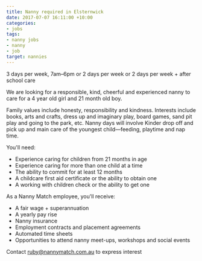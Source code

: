 ```yaml
---
title: Nanny required in Elsternwick
date: 2017-07-07 16:11:00 +10:00
categories:
- jobs
tags:
- nanny jobs
- nanny
- job
target: nannies
---
```


3 days per week, 7am–6pm 
or 2 days per week 
or 2 days per week + after school care

We are looking for a responsible, kind, cheerful and experienced nanny to care for a 4 year old girl and 21 month old boy. 

Family values include honesty, responsibility and kindness. Interests include books, arts and crafts, dress up and imaginary play, board games, sand pit play and going to the park, etc. Nanny days will involve Kinder drop off and pick up and main care of the youngest child—feeding, playtime and nap time. 

You'll need: 

* Experience caring for children from 21 months in age
* Experience caring for more than one child at a time
* The ability to commit for at least 12 months
* A childcare first aid certificate or the ability to obtain one
* A working with children check or the ability to get one

As a Nanny Match employee, you'll receive: 

* A fair wage + superannuation
* A yearly pay rise
* Nanny insurance
* Employment contracts and placement agreements
* Automated time sheets
* Opportunities to attend nanny meet-ups, workshops and social events

Contact ruby@nannymatch.com.au to express interest